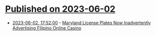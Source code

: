 # [Published on 2023-06-02](index.md)

* [2023-06-02, 17:52:00](https://soylentnews.org/article.pl?sid=23/06/01/152219&from=rss) - [Maryland License Plates Now Inadvertently Advertising Filipino Online Casino](https://soylentnews.org/article.pl?sid=23/06/01/152219&from=rss)
